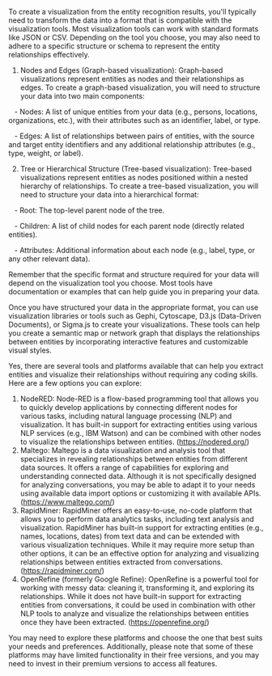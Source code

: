 To create a visualization from the entity recognition results, you'll typically need to transform the data into a format that is compatible with the visualization tools. Most visualization tools can work with standard formats like JSON or CSV. Depending on the tool you choose, you may also need to adhere to a specific structure or schema to represent the entity relationships effectively.
  
1. Nodes and Edges (Graph-based visualization): Graph-based visualizations represent entities as nodes and their relationships as edges. To create a graph-based visualization, you will need to structure your data into two main components:

   - Nodes: A list of unique entities from your data (e.g., persons, locations, organizations, etc.), with their attributes such as an identifier, label, or type.

   - Edges: A list of relationships between pairs of entities, with the source and target entity identifiers and any additional relationship attributes (e.g., type, weight, or label).

2. Tree or Hierarchical Structure (Tree-based visualization): Tree-based visualizations represent entities as nodes positioned within a nested hierarchy of relationships. To create a tree-based visualization, you will need to structure your data into a hierarchical format:

   - Root: The top-level parent node of the tree.

   - Children: A list of child nodes for each parent node (directly related entities).

   - Attributes: Additional information about each node (e.g., label, type, or any other relevant data).
  
Remember that the specific format and structure required for your data will depend on the visualization tool you choose. Most tools have documentation or examples that can help guide you in preparing your data.

Once you have structured your data in the appropriate format, you can use visualization libraries or tools such as Gephi, Cytoscape, D3.js (Data-Driven Documents), or Sigma.js to create your visualizations. These tools can help you create a semantic map or network graph that displays the relationships between entities by incorporating interactive features and customizable visual styles.

Yes, there are several tools and platforms available that can help you extract entities and visualize their relationships without requiring any coding skills. Here are a few options you can explore:

1. NodeRED: Node-RED is a flow-based programming tool that allows you to quickly develop applications by connecting different nodes for various tasks, including natural language processing (NLP) and visualization. It has built-in support for extracting entities using various NLP services (e.g., IBM Watson) and can be combined with other nodes to visualize the relationships between entities. (https://nodered.org/)
2. Maltego: Maltego is a data visualization and analysis tool that specializes in revealing relationships between entities from different data sources. It offers a range of capabilities for exploring and understanding connected data. Although it is not specifically designed for analyzing conversations, you may be able to adapt it to your needs using available data import options or customizing it with available APIs. (https://www.maltego.com/)
3. RapidMiner: RapidMiner offers an easy-to-use, no-code platform that allows you to perform data analytics tasks, including text analysis and visualization. RapidMiner has built-in support for extracting entities (e.g., names, locations, dates) from text data and can be extended with various visualization techniques. While it may require more setup than other options, it can be an effective option for analyzing and visualizing relationships between entities extracted from conversations. (https://rapidminer.com/)
4. OpenRefine (formerly Google Refine): OpenRefine is a powerful tool for working with messy data: cleaning it, transforming it, and exploring its relationships. While it does not have built-in support for extracting entities from conversations, it could be used in combination with other NLP tools to analyze and visualize the relationships between entities once they have been extracted. (https://openrefine.org/)

You may need to explore these platforms and choose the one that best suits your needs and preferences. Additionally, please note that some of these platforms may have limited functionality in their free versions, and you may need to invest in their premium versions to access all features.